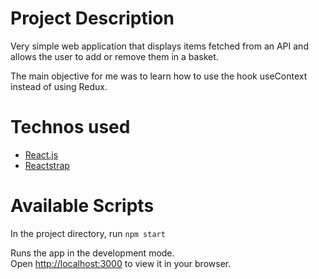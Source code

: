 # Project Description

Very simple web application that displays items fetched from an API and allows the user to add or remove them in a basket.

The main objective for me was to learn how to use the hook useContext instead of using Redux.

# Technos used

* [React.js](https://reactjs.org/)
* [Reactstrap](https://reactstrap.github.io/?path=/story/home-installation--page)

# Available Scripts

In the project directory, run `npm start`

Runs the app in the development mode.\
Open [http://localhost:3000](http://localhost:3000) to view it in your browser.

